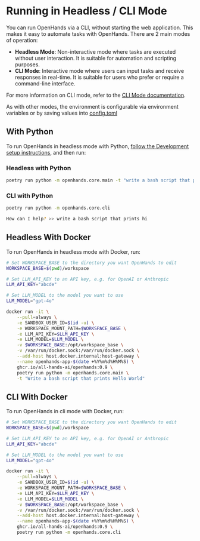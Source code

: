 # Running in Headless / CLI Mode

You can run OpenHands via a CLI, without starting the web application. This makes it easy
to automate tasks with OpenHands. There are 2 main modes of operation:

- **Headless Mode**: Non-interactive mode where tasks are executed without user interaction. It is suitable for automation and scripting purposes.
- **CLI Mode**: Interactive mode where users can input tasks and receive responses in real-time. It is suitable for users who prefer or require a command-line interface.

For more information on CLI mode, refer to the [CLI Mode documentation](./cli-mode.md).

As with other modes, the environment is configurable via environment variables or by saving values into [config.toml](https://github.com/All-Hands-AI/OpenHands/blob/main/config.template.toml)

## With Python

To run OpenHands in headless mode with Python,
[follow the Development setup instructions](https://github.com/All-Hands-AI/OpenHands/blob/main/Development.md),
and then run:

### Headless with Python

```bash
poetry run python -m openhands.core.main -t "write a bash script that prints hi"
```

### CLI with Python

```bash
poetry run python -m openhands.core.cli

How can I help? >> write a bash script that prints hi
```

## Headless With Docker

To run OpenHands in headless mode with Docker, run:

```bash
# Set WORKSPACE_BASE to the directory you want OpenHands to edit
WORKSPACE_BASE=$(pwd)/workspace

# Set LLM_API_KEY to an API key, e.g. for OpenAI or Anthropic
LLM_API_KEY="abcde"

# Set LLM_MODEL to the model you want to use
LLM_MODEL="gpt-4o"

docker run -it \
    --pull=always \
    -e SANDBOX_USER_ID=$(id -u) \
    -e WORKSPACE_MOUNT_PATH=$WORKSPACE_BASE \
    -e LLM_API_KEY=$LLM_API_KEY \
    -e LLM_MODEL=$LLM_MODEL \
    -v $WORKSPACE_BASE:/opt/workspace_base \
    -v /var/run/docker.sock:/var/run/docker.sock \
    --add-host host.docker.internal:host-gateway \
    --name openhands-app-$(date +%Y%m%d%H%M%S) \
    ghcr.io/all-hands-ai/openhands:0.9 \
    poetry run python -m openhands.core.main \
    -t "Write a bash script that prints Hello World"
```

## CLI With Docker

To run OpenHands in cli mode with Docker, run:

```bash
# Set WORKSPACE_BASE to the directory you want OpenHands to edit
WORKSPACE_BASE=$(pwd)/workspace

# Set LLM_API_KEY to an API key, e.g. for OpenAI or Anthropic
LLM_API_KEY="abcde"

# Set LLM_MODEL to the model you want to use
LLM_MODEL="gpt-4o"

docker run -it \
    --pull=always \
    -e SANDBOX_USER_ID=$(id -u) \
    -e WORKSPACE_MOUNT_PATH=$WORKSPACE_BASE \
    -e LLM_API_KEY=$LLM_API_KEY \
    -e LLM_MODEL=$LLM_MODEL \
    -v $WORKSPACE_BASE:/opt/workspace_base \
    -v /var/run/docker.sock:/var/run/docker.sock \
    --add-host host.docker.internal:host-gateway \
    --name openhands-app-$(date +%Y%m%d%H%M%S) \
    ghcr.io/all-hands-ai/openhands:0.9 \
    poetry run python -m openhands.core.cli
```
